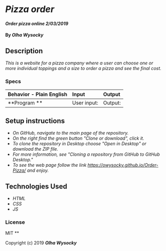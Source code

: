# _Pizza order_

#### _Order pizza online 2/03/2019_

#### By _**Olha Wysocky**_

## Description

_This is a website for a pizza company where a user can choose one or more individual toppings and a size to order a pizza and see the final cost._

### Specs
| Behavior - Plain English | Input | Output |
| :-------------     | :------------- | :------------- |
| **Program ** | User input:  | Output: |


## Setup instructions
* _On GitHub, navigate to the main page of the repository._
* _On the right find the green button "Clone or download", click it._
* _To clone the repository in Desktop choose "Open in Desktop" or download the ZIP file._
* _For more information, see "Cloning a repository from GitHub to GitHub Desktop."_
* _To see the web page follow the link https://owysocky.github.io/Order-Pizza/ and enjoy._

## Technologies Used

* _HTML_
* _CSS_
* _JS_

### License
MIT
**

Copyright (c) 2019 **_Olha Wysocky_**
